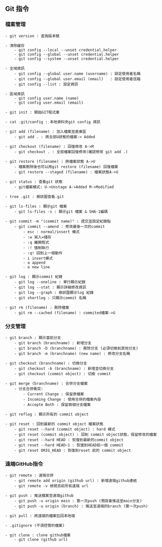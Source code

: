 ## Git 指令

### 檔案管理
    - git version : 查詢版本號

    - 清除緩存
        - git config --local --unset credential.helper
        - git config --global --unset credential.helper
        - git config --system --unset credential.helper

    - 全域資訊
        - git config --global user.name (username) : 設定使用者名稱
        - git config --global user.email (email)   : 設定使用者信箱
        - git config --list : 設定資訊

    - 區域資訊
        - git config user.name (name)
        - git config user.email (email)

    - git init : 開始GIT程式庫

    - cat .git/config : 本地資料夾git config 資訊

    - git add (filename) : 加入檔案至倉庫區
        - git add . : 將全部U狀態的檔案-> Added

    - git checkout (filename) : 回復修改 A->M
        - git checkout . : 全部檔案回復修改(確認修改 git add .)

    - git restore (filename) : 將檔案狀態 A->U
        - 檔案刪除後也可以用git restore (filename) 回復檔案
        - git restore --staged (filename) : 檔案狀態A->U

    - git status : 查看git 狀態
        - git檔案模式: U->Unstage A->Added M->Modified

    - tree .git : 樹狀圖查看.git

    - git ls-files : 顯示git 檔案
        - git ls-files -s : 顯示git 檔案 & SHA-1編碼

    - git commit -m "(commit name)" : 提交並設定紀錄點
        - git commit --amend : 修改最後一次的commit
            - esc : normal/insert 模式
            - :w 寫入=儲存
            - :q 離開程式
            - :! 強制執行
            - :q! 回到上一個動作
            - i insert模式
            - a append
            - o new line

    - git log : 顯示commit 紀錄
        - git log --oneline : 單行顯示紀錄
        - git log --stat : 顯示詳細修改資訊
        - git log --graph : 樹狀圖顯示log 紀錄
        - git shortlog : 只顯示commit 名稱

    - git rm (filename) : 刪除檔案
        - git rm --cached (filename) : commited檔案->U

### 分支管理
    - git branch : 顯示當前分支
        - git branch (branchname) : 新增分支
        - git branch -D (branchname) : 刪除分支 (必須切換到其他分支)
        - git branch -m (branchname) (new name) : 修改分支名稱

    - git checkout (branchname) : 切換分支
        - git checkout -b (branchname) : 新增並切換分支
        - git checkout (commit object) : 切換 commit

    - git merge (branchname) : 合併分支檔案
        - 分支合併衝突:
            - Current Change : 保留原檔案
            - Incoming Change : 使用合併的檔案內容
            - Accepte Both : 保留兩個分支檔案

    - git reflog : 顯示所有的 commit object

    - git reset : 回到最新的 commit object 檔案狀態
        - git reset --hard (commit object) : hard 模式
        - git reset (commit object) : 回到 commit object狀態，保留修改的檔案
        - git reset --hard HEAD : 恢復到最新的commit object
        - git reset --hard HEAD~1 : 恢復到HEAD前一個 commit
        - git reset ORIG_HEAD : 恢復到reset 前的 commit object

### 遠端GitHub指令
    - git remote : 遠端合併
        - git remote add origin (github url) : 新增遠端github連結
        - git remote -v 檢視目前所有遠端 url

    - git push : 推送檔案至遠端github
        - git push -u origin main : 第一次push (預設會推送至main分支)
        - git push -u origin (branch) : 推送至遠端的branch (第一次push)

    - git pull : 將遠端的檔案拉回本地端

    - .gitignore (不須控管的檔案)

    - git clone : clone github檔案
        - git clone (github url)





    


